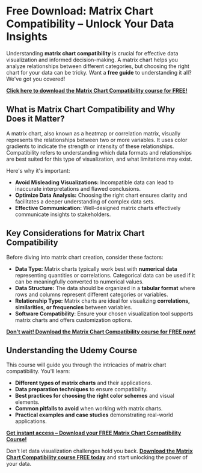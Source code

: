 # Free Download: Matrix Chart Compatibility – Unlock Your Data Insights

Understanding **matrix chart compatibility** is crucial for effective data visualization and informed decision-making. A matrix chart helps you analyze relationships between different categories, but choosing the right chart for your data can be tricky. Want a **free guide** to understanding it all? We've got you covered!

[**Click here to download the Matrix Chart Compatibility course for FREE!**](https://udemywork.com/matrix-chart-compatibility)

## What is Matrix Chart Compatibility and Why Does it Matter?

A matrix chart, also known as a heatmap or correlation matrix, visually represents the relationships between two or more variables. It uses color gradients to indicate the strength or intensity of these relationships. Compatibility refers to understanding which data formats and relationships are best suited for this type of visualization, and what limitations may exist.

Here's why it's important:

*   **Avoid Misleading Visualizations:** Incompatible data can lead to inaccurate interpretations and flawed conclusions.
*   **Optimize Data Analysis:** Choosing the right chart ensures clarity and facilitates a deeper understanding of complex data sets.
*   **Effective Communication:** Well-designed matrix charts effectively communicate insights to stakeholders.

## Key Considerations for Matrix Chart Compatibility

Before diving into matrix chart creation, consider these factors:

*   **Data Type:** Matrix charts typically work best with **numerical data** representing quantities or correlations. Categorical data can be used if it can be meaningfully converted to numerical values.
*   **Data Structure:** The data should be organized in a **tabular format** where rows and columns represent different categories or variables.
*   **Relationship Type:** Matrix charts are ideal for visualizing **correlations, similarities, or frequencies** between variables.
*   **Software Compatibility**: Ensure your chosen visualization tool supports matrix charts and offers customization options.

[**Don't wait! Download the Matrix Chart Compatibility course for FREE now!**](https://udemywork.com/matrix-chart-compatibility)

## Understanding the Udemy Course

This course will guide you through the intricacies of matrix chart compatibility. You'll learn:

*   **Different types of matrix charts** and their applications.
*   **Data preparation techniques** to ensure compatibility.
*   **Best practices for choosing the right color schemes** and visual elements.
*   **Common pitfalls to avoid** when working with matrix charts.
*   **Practical examples and case studies** demonstrating real-world applications.

[**Get instant access – Download your FREE Matrix Chart Compatibility Course!**](https://udemywork.com/matrix-chart-compatibility)

Don't let data visualization challenges hold you back. **[Download the Matrix Chart Compatibility course FREE today](https://udemywork.com/matrix-chart-compatibility)** and start unlocking the power of your data.
